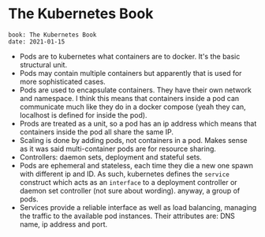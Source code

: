 # The Kubernetes Book
```
book: The Kubernetes Book
date: 2021-01-15
``` 
- Pods are to kubernetes what containers are to docker. It's the basic structural unit.
- Pods may contain multiple containers but apparently that is used for more sophisticated cases.
- Pods are used to encapsulate containers. They have their own network and namespace. I think this means that containers inside a pod can communicate much like they do in a docker compose (yeah they can, localhost is defined for inside the pod).
- Prods are treated as a unit, so a pod has an ip address which means that containers inside the pod all share the same IP.
- Scaling is done by adding pods, not containers in a pod. Makes sense as it was said multi-container pods are for resource sharing.
- Controllers:  daemon sets, deployment and stateful sets.
- Pods are ephemeral and stateless, each time they die a new one spawn with different ip and ID. As such, kubernetes defines the `service` construct which acts as an `interface` to a deployment controller or daemon set controller (not sure about wording). anyway, a group of pods.
- Services provide a reliable interface as well as load balancing, managing the traffic to the available pod instances. Their attributes are: DNS name, ip address and port.

